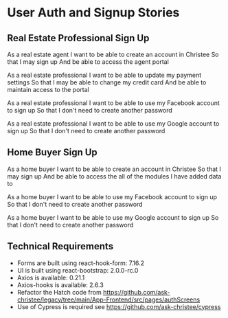 # User Auth and Signup Stories
## Real Estate Professional Sign Up 

As a real estate agent I want to be able to create an account in Christee
So that I may sign up
And be able to access the agent portal

As a real estate professional I want to be able to update my payment settings
So that I may be able to change my credit card
And be able to maintain access to the portal

As a real estate professional I want to be able to use my Facebook account to sign up
So that I don't need to create another password

As a real estate professional I want to be able to use my Google account to sign up
So that I don't need to create another password

## Home Buyer Sign Up 

As a home buyer I want to be able to create an account in Christee
So that I may sign up
And be able to access the all of the modules I have added data to

As a home buyer I want to be able to use my Facebook account to sign up
So that I don't need to create another password

As a home buyer I want to be able to use my Google account to sign up
So that I don't need to create another password

## Technical Requirements

- Forms are built using react-hook-form: 7.16.2
- UI is built using react-bootstrap: 2.0.0-rc.0
- Axios is available: 0.21.1
- Axios-hooks is available: 2.6.3
- Refactor the Hatch code from https://github.com/ask-christee/legacy/tree/main/App-Frontend/src/pages/authScreens
- Use of Cypress is required see https://github.com/ask-christee/cypress